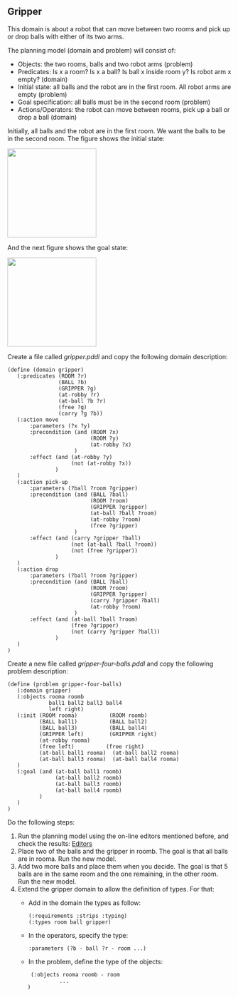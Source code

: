 ## Gripper

This domain is about a robot that can move between two rooms and pick up or drop balls with either of its two arms. 

The planning model (domain and problem) will consist of:
 -  Objects: the two rooms, balls and two robot arms (problem)
 -   Predicates: Is x a room? Is x a ball? Is ball x inside room y? Is
   robot arm x empty? (domain)
   -    Initial state: all balls and the robot are in the first room. All
   robot arms are empty (problem)
   -    Goal specification: all balls must be in the second room (problem)
   -    Actions/Operators: the robot can move between rooms, pick up a ball or drop a ball (domain)

Initially, all balls and the robot are in the first room. We want the balls to be in the second room. The figure shows the initial state:

<img align="center" src="gripper-i.png" width="200">

And the next figure shows the goal state:

<img align="center" src="gripper-g.png" width="200">

Create a file called *gripper.pddl* and copy the following domain description:
```
(define (domain gripper)
   (:predicates (ROOM ?r)
                (BALL ?b)
                (GRIPPER ?g)
                (at-robby ?r)
                (at-ball ?b ?r)
                (free ?g)
                (carry ?g ?b))
   (:action move
       :parameters (?x ?y)
       :precondition (and (ROOM ?x)
                          (ROOM ?y)
                          (at-robby ?x)
                     )
       :effect (and (at-robby ?y)
                    (not (at-robby ?x))
               )
   )
   (:action pick-up
       :parameters (?ball ?room ?gripper)
       :precondition (and (BALL ?ball)
                          (ROOM ?room)
                          (GRIPPER ?gripper)
                          (at-ball ?ball ?room)
                          (at-robby ?room)
                          (free ?gripper)
                     )
       :effect (and (carry ?gripper ?ball)
                    (not (at-ball ?ball ?room)) 
                    (not (free ?gripper))
               )
   )
   (:action drop
       :parameters (?ball ?room ?gripper)
       :precondition (and (BALL ?ball)
                          (ROOM ?room)
                          (GRIPPER ?gripper)
                          (carry ?gripper ?ball)
                          (at-robby ?room)
                     )
       :effect (and (at-ball ?ball ?room)
                    (free ?gripper)
                    (not (carry ?gripper ?ball))
               )
   )
)
```
Create a new file called *gripper-four-balls.pddl* and copy the following problem description:
```
(define (problem gripper-four-balls)
   (:domain gripper)
   (:objects rooma roomb
             ball1 ball2 ball3 ball4
             left right)
   (:init (ROOM rooma)          (ROOM roomb)
          (BALL ball1)          (BALL ball2)
          (BALL ball3)          (BALL ball4)
          (GRIPPER left)        (GRIPPER right)
          (at-robby rooma)
          (free left)          (free right)
          (at-ball ball1 rooma)  (at-ball ball2 rooma)
          (at-ball ball3 rooma)  (at-ball ball4 rooma)
   )
   (:goal (and (at-ball ball1 roomb)
               (at-ball ball2 roomb)
               (at-ball ball3 roomb)
               (at-ball ball4 roomb)
          )
   )
)
```
Do the following steps:
 1. Run the planning model using the on-line editors mentioned before, and check the results:
 [Editors](https://github.com/Malola2015/planningCourse/blob/master/assignments/GettingStarted.md#exercises)
 2.  Place two of the balls and the gripper in roomb. The goal is that all balls are in rooma. Run the new model.
 3. Add two more balls and place them when you decide. The goal is that 5 balls are in the same room and the one remaining, in the other room. Run the new model.
 4. Extend the gripper domain to allow the definition of types. For that:
    - Add in the domain the types as follow: 
      ```
      (:requirements :strips :typing)      
      (:types room ball gripper)
      ``` 
    - In the operators, specify the type:
       ```
       :parameters (?b - ball ?r - room ...)
       ```
   
    - In the problem, define the type of the objects:
    ```
        (:objects rooma roomb - room 
                 ...
       )
    ```

